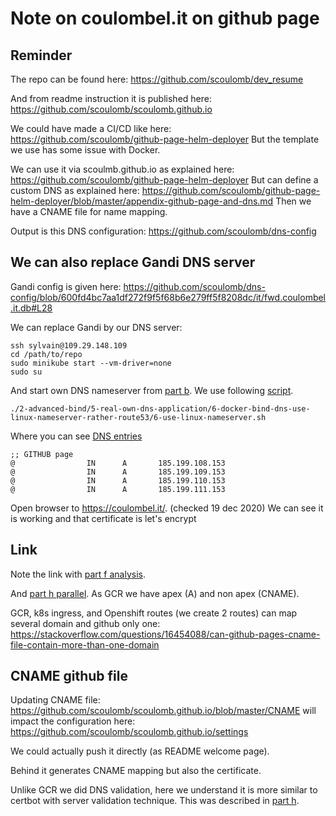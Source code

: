# Note on coulombel.it on github page

## Reminder

The repo can be found here:
https://github.com/scoulomb/dev_resume

And from readme instruction it is published here:
https://github.com/scoulomb/scoulomb.github.io

We could have made a CI/CD like here: https://github.com/scoulomb/github-page-helm-deployer
But the template we use has some issue with Docker.

We can use it via scoulmb.github.io as explained here: https://github.com/scoulomb/github-page-helm-deployer
But can define a custom DNS as explained here: https://github.com/scoulomb/github-page-helm-deployer/blob/master/appendix-github-page-and-dns.md
Then we have a CNAME file for name mapping.

Output is this DNS configuration: https://github.com/scoulomb/dns-config

##  We can also replace Gandi DNS server
 
Gandi config is given here: https://github.com/scoulomb/dns-config/blob/600fd4bc7aa1df272f9f5f68b6e279ff5f8208dc/it/fwd.coulombel.it.db#L28

We can replace Gandi by our DNS server:


````shell script
ssh sylvain@109.29.148.109
cd /path/to/repo
sudo minikube start --vm-driver=none
sudo su
````

And start own DNS nameserver from [part b](6-use-linux-nameserver-part-b.md).
We use following [script](./6-docker-bind-dns-use-linux-nameserver-rather-route53/6-use-linux-nameserver.sh). 

```shell script
./2-advanced-bind/5-real-own-dns-application/6-docker-bind-dns-use-linux-nameserver-rather-route53/6-use-linux-nameserver.sh
```

Where you can see [DNS entries](./6-docker-bind-dns-use-linux-nameserver-rather-route53/fwd.coulombel.it.db) 

````shell script
;; GITHUB page
@	             IN      A  	 185.199.108.153
@	             IN      A		 185.199.109.153
@	             IN      A       185.199.110.153
@	             IN      A		 185.199.111.153
````

Open browser to https://coulombel.it/. (checked 19 dec 2020)
We can see it is working and that certificate is let's encrypt 
<!-- use device were not cert mim -->

## Link 
Note the link with [part f analysis](6-use-linux-nameserver-part-f.md#analysis).

And [part h parallel](6-use-linux-nameserver-part-h.md#parallel).
As GCR we have apex (A) and non apex (CNAME). 

GCR, k8s ingress, and Openshift routes (we create 2 routes) can map several domain and github only one: 
https://stackoverflow.com/questions/16454088/can-github-pages-cname-file-contain-more-than-one-domain

## CNAME github file

Updating CNAME file: https://github.com/scoulomb/scoulomb.github.io/blob/master/CNAME
will impact the configuration here: https://github.com/scoulomb/scoulomb.github.io/settings

We could actually push it directly (as README welcome page).

Behind it generates CNAME mapping but also the certificate.
<!-- proof coulombel.site started certif process -->

Unlike GCR we did DNS validation, here we understand it is more similar to certbot with server validation technique.
This was described in [part h](6-use-linux-nameserver-part-h.md#how-to-generate-a-self-signed-certificate-server-validation-certbot-server-or-own-server).

<!-- all above is ok -->



